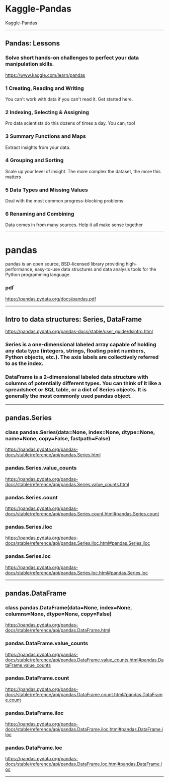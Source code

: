 # Kaggle-Pandas
Kaggle-Pandas

-------

## Pandas: Lessons
### Solve short hands-on challenges to perfect your data manipulation skills.

https://www.kaggle.com/learn/pandas


### 1 Creating, Reading and Writing
You can't work with data if you can't read it. Get started here.

### 2 Indexing, Selecting & Assigning
Pro data scientists do this dozens of times a day. You can, too!

### 3 Summary Functions and Maps
Extract insights from your data.

### 4 Grouping and Sorting
Scale up your level of insight. The more complex the dataset, the more this matters

### 5 Data Types and Missing Values
Deal with the most common progress-blocking problems

### 6 Renaming and Combining
Data comes in from many sources. Help it all make sense together

-------



# pandas
pandas is an open source, BSD-licensed library providing high-performance, easy-to-use data structures and data analysis tools for the Python programming language.

### pdf
https://pandas.pydata.org/docs/pandas.pdf

-------

## Intro to data structures: Series, DataFrame
https://pandas.pydata.org/pandas-docs/stable/user_guide/dsintro.html

### Series is a one-dimensional labeled array capable of holding any data type (integers, strings, floating point numbers, Python objects, etc.). The axis labels are collectively referred to as the index.

### DataFrame is a 2-dimensional labeled data structure with columns of potentially different types. You can think of it like a spreadsheet or SQL table, or a dict of Series objects. It is generally the most commonly used pandas object.

-------

## pandas.Series
### class pandas.Series(data=None, index=None, dtype=None, name=None, copy=False, fastpath=False)
https://pandas.pydata.org/pandas-docs/stable/reference/api/pandas.Series.html


### pandas.Series.value_counts
https://pandas.pydata.org/pandas-docs/stable/reference/api/pandas.Series.value_counts.html

### pandas.Series.count
https://pandas.pydata.org/pandas-docs/stable/reference/api/pandas.Series.count.html#pandas.Series.count

### pandas.Series.iloc
https://pandas.pydata.org/pandas-docs/stable/reference/api/pandas.Series.iloc.html#pandas.Series.iloc


### pandas.Series.loc
https://pandas.pydata.org/pandas-docs/stable/reference/api/pandas.Series.loc.html#pandas.Series.loc

-------

## pandas.DataFrame
### class pandas.DataFrame(data=None, index=None, columns=None, dtype=None, copy=False)
https://pandas.pydata.org/pandas-docs/stable/reference/api/pandas.DataFrame.html

### pandas.DataFrame.value_counts
https://pandas.pydata.org/pandas-docs/stable/reference/api/pandas.DataFrame.value_counts.html#pandas.DataFrame.value_counts

### pandas.DataFrame.count
https://pandas.pydata.org/pandas-docs/stable/reference/api/pandas.DataFrame.count.html#pandas.DataFrame.count


### pandas.DataFrame.iloc
https://pandas.pydata.org/pandas-docs/stable/reference/api/pandas.DataFrame.iloc.html#pandas.DataFrame.iloc


### pandas.DataFrame.loc
https://pandas.pydata.org/pandas-docs/stable/reference/api/pandas.DataFrame.loc.html#pandas.DataFrame.loc



-------
